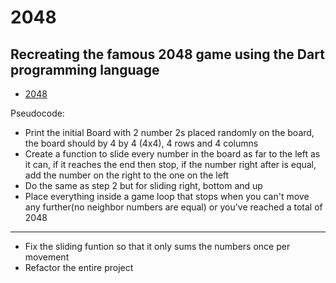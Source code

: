 # 2048
## Recreating the famous 2048 game using the Dart programming language
- [2048](https://2048game.com/?ref=google-search-classic&gclid=Cj0KCQjw8qmhBhClARIsANAtbofGvr8fmccOja9kg2pzLOjVEUefSEFFzeptyiZVf8nE7mK8fGjE-kIaAmVpEALw_wcB)

Pseudocode:
- Print the initial Board with 2 number 2s placed randomly on the board, the board should by 4 by 4 (4x4), 4 rows and 4 columns
- Create a function to slide every number in the board as far to the left as it can, if it reaches the end then stop, if the number right after is equal, add the number on the right to the one on the left
- Do the same as step 2 but for sliding right, bottom and up
- Place everything inside a game loop that stops when you can't move any further(no neighbor numbers are equal) or you've reached a total of 2048
___
- Fix the sliding funtion so that it only sums the numbers once per movement
- Refactor the entire project
